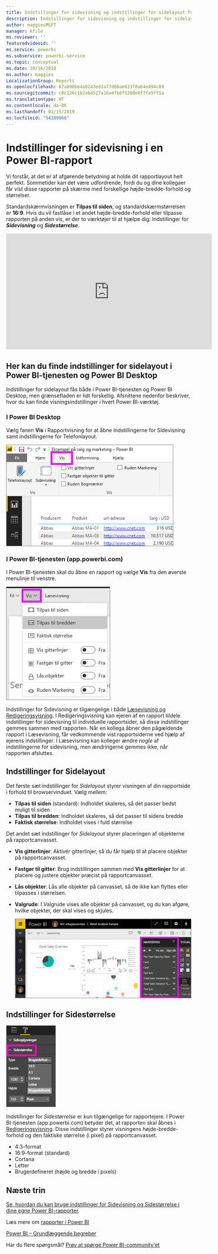```yaml
---
title: Indstillinger for sidevisning og indstillinger for sidelayout for en rapport
description: Indstillinger for sidevisning og indstillinger for sidelayout for en rapport
author: maggiesMSFT
manager: kfile
ms.reviewer: ''
featuredvideoid: ''
ms.service: powerbi
ms.subservice: powerbi-service
ms.topic: conceptual
ms.date: 10/16/2018
ms.author: maggies
LocalizationGroup: Reports
ms.openlocfilehash: 67a090b64a8243ed2a77d66ae633f8a64e494c89
ms.sourcegitcommit: c8c126c1b2ab4527a16a4fb8f5208e0f7fa5ff5a
ms.translationtype: HT
ms.contentlocale: da-DK
ms.lasthandoff: 01/15/2019
ms.locfileid: "54289066"
---
```

# <a name="page-display-settings-in-a-power-bi-report"></a>Indstillinger for sidevisning i en Power BI-rapport
Vi forstår, at det er af afgørende betydning at holde dit rapportlayout helt perfekt. Sommetider kan det være udfordrende, fordi du og dine kollegaer får vist disse rapporter på skærme med forskellige højde-bredde-forhold og størrelser. 

Standardskærmvisningen er **Tilpas til siden**, og standardskærmstørrelsen er **16:9**. Hvis du vil fastlåse i et andet højde-bredde-forhold eller tilpasse rapporten på anden vis, er der to værktøjer til at hjælpe dig: Indstillinger for ***Sidevisning*** og ***Sidestørrelse***.

<iframe width="560" height="315" src="https://www.youtube.com/embed/5tg-OXzxe2g" frameborder="0" allowfullscreen></iframe>


## <a name="where-to-find-page-view-settings-in-power-bi-service-and-power-bi-desktop"></a>Her kan du finde indstillinger for sidelayout i Power BI-tjenesten og Power BI Desktop
Indstillinger for sidelayout fås både i Power BI-tjenesten og Power BI Desktop, men grænsefladen er lidt forskellig. Afsnittene nedenfor beskriver, hvor du kan finde visningsindstillinger i hvert Power BI-værktøj.

### <a name="in-power-bi-desktop"></a>I Power BI Desktop
Vælg fanen **Vis** i Rapportvisning for at åbne indstillingerne for Sidevisning samt indstillingerne for Telefonlayout.

  ![valgrude](media/power-bi-report-display-settings/power-bi-desktop-view-settings.png)

### <a name="in-power-bi-service-apppowerbicom"></a>I Power BI-tjenesten (app.powerbi.com)
I Power BI-tjenesten skal du åbne en rapport og vælge **Vis** fra den øverste menulinje til venstre.

![](media/power-bi-report-display-settings/power-bi-change-page-view.png)

Indstillinger for Sidevisning er tilgængelige i både [Læsevisning og Redigeringsvisning](consumer/end-user-reading-view.md). I Redigeringsvisning kan ejeren af en rapport tildele indstillinger for sidevisning til individuelle rapportsider, så disse indstillinger gemmes sammen med rapporten. Når en kollega åbner den pågældende rapport i Læsevisning, får vedkommende vist rapportsiderne ved hjælp af ejerens indstillinger.  I Læsevisning kan kolleger ændre *nogle* af indstillingerne for sidevisning, men ændringerne gemmes ikke, når rapporten afsluttes.

##    <a name="page-view-settings"></a>Indstillinger for Sidelayout
Det første sæt indstillinger for *Sidelayout* styrer visningen af din rapportside i forhold til browservinduet.  Vælg mellem:

* **Tilpas til siden** (standard): Indholdet skaleres, så det passer bedst muligt til siden
* **Tilpas til bredden**: Indholdet skaleres, så det passer til sidens bredde
* **Faktisk størrelse**: Indholdet vises i fuld størrelse

Det andet sæt indstillinger for *Sidelayout* styrer placeringen af objekterne på rapportcanvasset.

* **Vis gitterlinjer**: Aktivér gitterlinjer, så du får hjælp til at placere objekter på rapportcanvasset.
* **Fastgør til gitter**: Brug indstillingen sammen med **Vis gitterlinjer** for at placere og justere objekter præcist på rapportcanvasset. 
* **Lås objekter**: Lås alle objekter på canvasset, så de ikke kan flyttes eller tilpasses i størrelsen.
* **Valgrude**: I Valgrude vises alle objekter på canvasset, og du kan afgøre, hvilke objekter, der skal vises og skjules.

    ![valgrude](media/power-bi-report-display-settings/power-bi-selection-pane.png)



## <a name="page-size-settings"></a>Indstillinger for Sidestørrelse
![](media/power-bi-report-display-settings/power-bi--page-size.png)

Indstillinger for *Sidestørrelse* er kun tilgængelige for rapportejere. I Power BI-tjenesten (app.powerbi.com) betyder det, at rapporten skal åbnes i [Redigeringsvisning](consumer/end-user-reading-view.md). Disse indstillinger styrer visningens højde-bredde-forhold og den faktiske størrelse (i pixel) på rapportcanvasset.   

* 4:3-format
* 16:9-format (standard)
* Cortana
* Letter
* Brugerdefineret (højde og bredde i pixels)

## <a name="next-steps"></a>Næste trin
[Se, hvordan du kan bruge indstillinger for Sidevisning og Sidestørrelse i dine egne Power BI-rapporter](consumer/end-user-report-view.md).

Læs mere om [rapporter i Power BI](consumer/end-user-reports.md)

[Power BI – Grundlæggende begreber](consumer/end-user-basic-concepts.md)

Har du flere spørgsmål? [Prøv at spørge Power BI-community'et](http://community.powerbi.com/)

